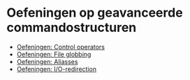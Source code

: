 # Oefeningen op geavanceerde commandostructuren
* [Oefeningen: Control operators](/./be-nl/07_advancedcommands/exercises/control_operators/99_exercises_nl.md) 
* [Oefeningen: File globbing](/./be-nl/07_advancedcommands/exercises/file_globbing/99_exercises_nl.md) 
* [Oefeningen: Aliasses](/./be-nl/07_advancedcommands/exercises/aliases/99_exercises_nl.md) 
* [Oefeningen: I/O-redirection](/./be-nl/07_advancedcommands/exercises/io_redirection/99_exercises_nl.md) 
